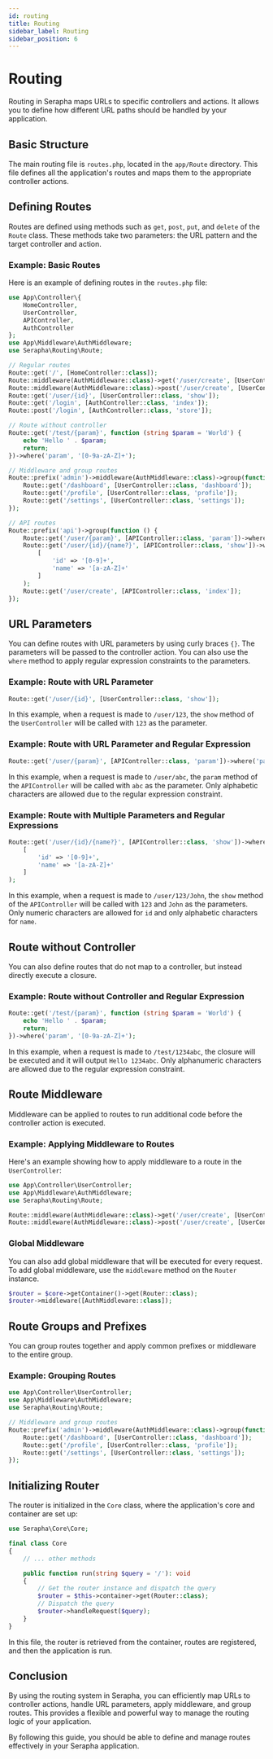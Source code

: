 ```yaml
---
id: routing
title: Routing
sidebar_label: Routing
sidebar_position: 6
---
```


# Routing

Routing in Serapha maps URLs to specific controllers and actions. It allows you to define how different URL paths should be handled by your application.

## Basic Structure

The main routing file is `routes.php`, located in the `app/Route` directory. This file defines all the application's routes and maps them to the appropriate controller actions.

## Defining Routes

Routes are defined using methods such as `get`, `post`, `put`, and `delete` of the `Route` class. These methods take two parameters: the URL pattern and the target controller and action.

### Example: Basic Routes

Here is an example of defining routes in the `routes.php` file:

```php title="app/Route/routes.php"
use App\Controller\{
    HomeController,
    UserController,
    APIController,
    AuthController
};
use App\Middleware\AuthMiddleware;
use Serapha\Routing\Route;

// Regular routes
Route::get('/', [HomeController::class]);
Route::middleware(AuthMiddleware::class)->get('/user/create', [UserController::class, 'create']);
Route::middleware(AuthMiddleware::class)->post('/user/create', [UserController::class, 'store']);
Route::get('/user/{id}', [UserController::class, 'show']);
Route::get('/login', [AuthController::class, 'index']);
Route::post('/login', [AuthController::class, 'store']);

// Route without controller
Route::get('/test/{param}', function (string $param = 'World') {
    echo 'Hello ' . $param;
    return;
})->where('param', '[0-9a-zA-Z]+');

// Middleware and group routes
Route::prefix('admin')->middleware(AuthMiddleware::class)->group(function () {
    Route::get('/dashboard', [UserController::class, 'dashboard']);
    Route::get('/profile', [UserController::class, 'profile']);
    Route::get('/settings', [UserController::class, 'settings']);
});

// API routes
Route::prefix('api')->group(function () {
    Route::get('/user/{param}', [APIController::class, 'param'])->where('param', '[a-z]+');
    Route::get('/user/{id}/{name?}', [APIController::class, 'show'])->where(
        [
            'id' => '[0-9]+',
            'name' => '[a-zA-Z]+'
        ]
    );
    Route::get('/user/create', [APIController::class, 'index']);
});
```

## URL Parameters

You can define routes with URL parameters by using curly braces `{}`. The parameters will be passed to the controller action. You can also use the `where` method to apply regular expression constraints to the parameters.

### Example: Route with URL Parameter

```php
Route::get('/user/{id}', [UserController::class, 'show']);
```

In this example, when a request is made to `/user/123`, the `show` method of the `UserController` will be called with `123` as the parameter.

### Example: Route with URL Parameter and Regular Expression

```php
Route::get('/user/{param}', [APIController::class, 'param'])->where('param', '[a-z]+');
```

In this example, when a request is made to `/user/abc`, the `param` method of the `APIController` will be called with `abc` as the parameter. Only alphabetic characters are allowed due to the regular expression constraint.

### Example: Route with Multiple Parameters and Regular Expressions

```php
Route::get('/user/{id}/{name?}', [APIController::class, 'show'])->where(
    [
        'id' => '[0-9]+',
        'name' => '[a-zA-Z]+'
    ]
);
```

In this example, when a request is made to `/user/123/John`, the `show` method of the `APIController` will be called with `123` and `John` as the parameters. Only numeric characters are allowed for `id` and only alphabetic characters for `name`.

## Route without Controller

You can also define routes that do not map to a controller, but instead directly execute a closure.

### Example: Route without Controller and Regular Expression

```php
Route::get('/test/{param}', function (string $param = 'World') {
    echo 'Hello ' . $param;
    return;
})->where('param', '[0-9a-zA-Z]+');
```

In this example, when a request is made to `/test/1234abc`, the closure will be executed and it will output `Hello 1234abc`. Only alphanumeric characters are allowed due to the regular expression constraint.

## Route Middleware

Middleware can be applied to routes to run additional code before the controller action is executed.

### Example: Applying Middleware to Routes

Here's an example showing how to apply middleware to a route in the `UserController`:

```php title="app/Route/routes.php"
use App\Controller\UserController;
use App\Middleware\AuthMiddleware;
use Serapha\Routing\Route;

Route::middleware(AuthMiddleware::class)->get('/user/create', [UserController::class, 'create']);
Route::middleware(AuthMiddleware::class)->post('/user/create', [UserController::class, 'store']);
```

### Global Middleware

You can also add global middleware that will be executed for every request. To add global middleware, use the `middleware` method on the `Router` instance.

```php
$router = $core->getContainer()->get(Router::class);
$router->middleware([AuthMiddleware::class]);
```

## Route Groups and Prefixes

You can group routes together and apply common prefixes or middleware to the entire group.

### Example: Grouping Routes

```php title="app/Route/routes.php"
use App\Controller\UserController;
use App\Middleware\AuthMiddleware;
use Serapha\Routing\Route;

// Middleware and group routes
Route::prefix('admin')->middleware(AuthMiddleware::class)->group(function () {
    Route::get('/dashboard', [UserController::class, 'dashboard']);
    Route::get('/profile', [UserController::class, 'profile']);
    Route::get('/settings', [UserController::class, 'settings']);
});
```

## Initializing Router

The router is initialized in the `Core` class, where the application's core and container are set up:

```php title="src/Core/Core.php"
use Serapha\Core\Core;

final class Core
{
    // ... other methods

    public function run(string $query = '/'): void
    {
        // Get the router instance and dispatch the query
        $router = $this->container->get(Router::class);
        // Dispatch the query
        $router->handleRequest($query);
    }
}
```

In this file, the router is retrieved from the container, routes are registered, and then the application is run.

## Conclusion

By using the routing system in Serapha, you can efficiently map URLs to controller actions, handle URL parameters, apply middleware, and group routes.
This provides a flexible and powerful way to manage the routing logic of your application.

By following this guide, you should be able to define and manage routes effectively in your Serapha application.
